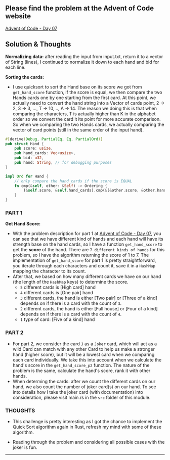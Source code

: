 ## Please find the problem at the Advent of Code website

[Advent of Code - Day 07](https://adventofcode.com/2023/day/7)

## Solution & Thoughts

**Normalizing data:** after reading the input from input.txt, return it to a vector of String (lines), I continued to normalize it down to each hand and bid for each line.

**Sorting the cards:**

- I use quicksort to sort the Hand base on its score we got from `get_hand_score` function, if the score is equal, we then compare the two Hands cards one by one starting from the first card. At this point, we actually need to convert the hand string into a Vector of cards point, 2 -> 2, 3 -> 3, ..., T -> 10, .., A -> 14. The reason we doing this is that when comparing the characters, T is actually higher than K in the alphabet order so we convert the card it its point for more accurate comparison. So when we comparing the two Hands cards, we actually comparing the vector of card points (still in the same order of the input hand).

```rust
#[derive(Debug, PartialEq, Eq, PartialOrd)]
pub struct Hand {
    pub score: usize,
    pub hand_cards: Vec<usize>,
    pub bid: u32,
    pub hand: String, // for debugging purposes
}

impl Ord for Hand {
    // only compare the hand_cards if the score is EQUAL
    fn cmp(&self, other: &Self) -> Ordering {
        (&self.score, &self.hand_cards).cmp(&(&other.score, &other.hand_cards))
    }
}
```

### PART 1

**Get Hand Score:**

- With the problem description for part 1 at [Advent of Code - Day 07](https://adventofcode.com/2023/day/7), you can see that we have different kind of hands and each hand will have its strength base on the hand cards, so I have a function `get_hand_score` to get the **score** of the hand. There are `7 different kinds of hands` for this problem, so I have the algorithm returning the score of 1 to 7. The implementation of `get_hand_score` for part 1 is pretty straightforward, you iterate through each characters and count it, save it in a `HashMap` mapping the character to its count.
- After that, we based on how many different cards we have on our hand (the length of the `HashMap` keys) to determine the score.
  - `5` different cards is [High card] hand
  - `4` different cards is [One pair] hand
  - `3` different cards, the hand is either [Two pair] or [Three of a kind] depends on if there is a card with the count of `3`.
  - `2` different cards, the hand is either [Full house] or [Four of a kind] depends on if there is a card with the count of `4`.
  - `1` type of card: [Five of a kind] hand

### PART 2

- For part 2, we consider the card `J` as a `Joker` card, which will act as a wild Card can match with any other Card to help us make a stronger hand (higher score), but it will be a lowest card when we comparing each card individually. We take this into account when we calculate the hand's score in the `get_hand_score_p2` function. The nature of the problem is the same, calculate the hand's score, rank it with other hands.
- When determing the cards: after we count the different cards on our hand, we also count the number of joker card(s) on our hand. To see into details how I take the joker card (with documentation) into consideration, please visit main.rs in the `src` folder of this module.

### THOUGHTS

- This challenge is pretty interesting as I got the chance to implement the Quick Sort algorithm again in Rust, refresh my mind with some of these algorithm.

- Reading through the problem and considering all possible cases with the joker is fun.

---
